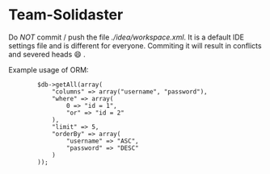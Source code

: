 Team-Solidaster
===============

Do *NOT* commit / push the file *./idea/workspace.xml*. It is a default IDE settings file and is different for everyone. Commiting it will result in conflicts and severed heads :smile: .

Example usage of ORM:
```
        $db->getAll(array(
            "columns" => array("username", "password"),
            "where" => array(
                0 => "id = 1",
                "or" => "id = 2"
            ),
            "limit" => 5,
            "orderBy" => array(
                "username" => "ASC",
                "password" => "DESC"
            )
        ));
```
